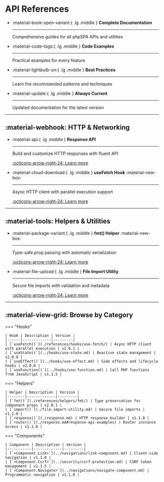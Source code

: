 # API References

<div class="grid cards" markdown>

-   :material-book-open-variant:{ .lg .middle } __Complete Documentation__

    ---

    Comprehensive guides for all phpSPA APIs and utilities

-   :material-code-tags:{ .lg .middle } __Code Examples__

    ---

    Practical examples for every feature

-   :material-lightbulb-on:{ .lg .middle } __Best Practices__

    ---

    Learn the recommended patterns and techniques

-   :material-update:{ .lg .middle } __Always Current__

    ---

    Updated documentation for the latest version

</div>

---

## :material-webhook: HTTP & Networking

<div class="grid cards" markdown>

-   :material-api:{ .lg .middle } **Response API**

    ---

    Build and customize HTTP responses with fluent API

    [:octicons-arrow-right-24: Learn more](./references/response/)

-   :material-cloud-download:{ .lg .middle } **useFetch Hook** :material-new-box:

    ---

    Async HTTP client with parallel execution support

    [:octicons-arrow-right-24: Learn more](./references/hooks/use-fetch/)

</div>

---

## :material-tools: Helpers & Utilities

<div class="grid cards" markdown>

-   :material-package-variant:{ .lg .middle } **fmt() Helper** :material-new-box:

    ---

    Type-safe prop passing with automatic serialization

    [:octicons-arrow-right-24: Learn more](./references/helpers/fmt/)

-   :material-file-upload:{ .lg .middle } **File Import Utility**

    ---

    Secure file imports with validation and metadata

    [:octicons-arrow-right-24: Learn more](./references/file-import-utility/)

</div>

---

## :material-view-grid: Browse by Category

=== "Hooks"

    | Hook | Description | Version |
    |------|-------------|---------|
    | [`useFetch()`](./references/hooks/use-fetch/) | Async HTTP client with parallel execution | v2.0.1 |
    | [`useState()`](../hooks/use-state.md) | Reactive state management | v2.0.0 |
    | [`useEffect()`](../hooks/use-effect.md) | Side effects and lifecycle hooks | v2.0.0 |
    | [`useFunction()`](../hooks/use-function.md) | Call PHP functions from JavaScript | v1.1.5 |

=== "Helpers"

    | Helper | Description | Version |
    |--------|-------------|---------|
    | [`fmt()`](./references/helpers/fmt/) | Type preservation for component props | v2.0.1 |
    | [`import()`](./file-import-utility.md) | Secure file imports | v1.1.0 |
    | [`response()`](./response.md) | HTTP response builder | v1.1.8 |
    | [`router()`](./response.md#response-api-examples) | Router instance access | v1.1.8 |

=== "Components"

    | Component | Description | Version |
    |-----------|-------------|---------|
    | [`<Component.Link>`](../navigations/link-component.md) | Client-side navigation | v1.1.0 |
    | [`<Component.Csrf>`](../security/csrf-protection.md) | CSRF token management | v1.1.5 |
    | [`<Component.Navigate>`](../navigations/navigate-component.md) | Programmatic navigation | v1.1.0 |
